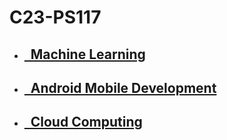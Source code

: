 # C23-PS117


- ## [&nbsp;&nbsp;Machine Learning](https://github.com/DwiBagiaSantosa/C23-PS117/tree/ml)
- ## [&nbsp;&nbsp;Android Mobile Development](https://github.com/DwiBagiaSantosa/C23-PS117/tree/android)
- ## [&nbsp;&nbsp;Cloud Computing](https://github.com/DwiBagiaSantosa/C23-PS117)
